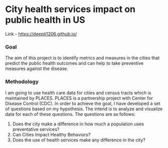 # City health services impact on public health in US

Link - https://deepti1206.github.io/

### Goal
The aim of this project is to identify metrics and measures in the cities that predict the public health outcomes and can help to take preventive measures against the disease.

### Methodology

I am going to use health care data for cities and census tracts which is maintained by PLACES. PLACES is a partnership project with Center for Disease Control (CDC). In order to achieve the goal, I have developed a set of questions based on my hypothesis. The intend is to analyze and visualize data for each of these questions. The questions are as follows:

1. Does the city make a difference in how much a population uses preventative services?
2. Can Cities Impact Healthy Behaviors?
3. Does the use of health services make any difference in the city?
